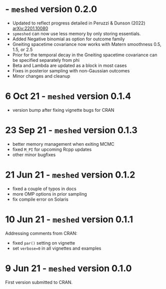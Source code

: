#  - `meshed` version 0.2.0

 * Updated to reflect progress detailed in Peruzzi & Dunson (2022) <arXiv:2201.10080>
 * `spmeshed` can now use less memory by only storing essentials. 
 * Added Negative binomial as option for outcome family
 * Gneiting spacetime covariance now works with Matern smoothness 0.5, 1.5, or 2.5 
 * Prior for the temporal decay in the Gneiting spacetime covariance can be specified separately from phi
 * Beta and Lambda are updated as a block in most cases
 * Fixes in posterior sampling with non-Gaussian outcomes
 * Minor changes and cleanup

#  6 Oct 21 - `meshed` version 0.1.4

 * version bump after fixing vignette bugs for CRAN

# 23 Sep 21 - `meshed` version 0.1.3

 * better memory management when exiting MCMC
 * fixed `M_PI` for upcoming Rcpp updates
 * other minor bugfixes

# 21 Jun 21 - `meshed` version 0.1.2

 * fixed a couple of typos in docs
 * more OMP options in prior sampling
 * fix compile error on Solaris

# 10 Jun 21 - `meshed` version 0.1.1

Addressing comments from CRAN:

 * fixed `par()` setting on vignette
 * set `verbose=0` in all vignettes and examples

# 9 Jun 21 - `meshed` version 0.1.0

First version submitted to CRAN.